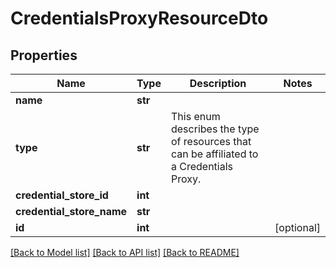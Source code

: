# CredentialsProxyResourceDto

## Properties
Name | Type | Description | Notes
------------ | ------------- | ------------- | -------------
**name** | **str** |  | 
**type** | **str** | This enum describes the type of resources that can be affiliated to a Credentials Proxy. | 
**credential_store_id** | **int** |  | 
**credential_store_name** | **str** |  | 
**id** | **int** |  | [optional] 

[[Back to Model list]](../README.md#documentation-for-models) [[Back to API list]](../README.md#documentation-for-api-endpoints) [[Back to README]](../README.md)


